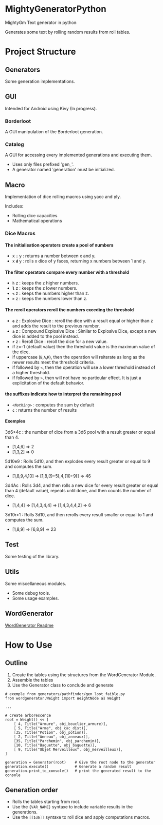 # MightyGeneratorPython
MightyGm Text generator in python


Generates some text by rolling random results from roll tables.

# Project Structure
## Generators

Some generation implementations.

## GUI
Intended for Android using Kivy (In progress).

### Borderloot
A GUI manipulation of the Borderloot generation.
### Catalog
A GUI for accessing every implemented generations and executing them.
 - Uses only files prefixed 'gen_'.
 - A generator named 'generation' must be initialized.

## Macro

Implementation of dice rolling macros using yacc and ply.

Includes:
- Rolling dice capacities
- Mathematical operations

### Dice Macros

#### The initialisation operators create a pool of numbers
 - x __`:`__ y : returns a number between x and y.
 - x __`d`__ y : rolls x dice of y faces, returning x numbers between 1 and y.

#### The filter operators compare every number with a threshold
 - __`h`__ z : keeps the z higher numbers.
 - __`l`__ z : keeps the z lower numbers.
 - __`<`__ z : keeps the numbers higher than z.
 - __`>`__ z : keeps the numbers lower than z.

#### The reroll operators reroll the numbers exceding the threshold
 - __`e`__ z : Explosive Dice : reroll the dice with a result equal or higher than z and adds the result to the previous number.
 - __`a`__ z : Compound Explosive Dice : Similar to Explosive Dice, except a new dice is added to the pool instead.
 - __`r`__ z : Reroll Dice : reroll the dice for a new value.
- if z=-1 (default value) then the threshold value is the maximum value of the dice.
- if uppercase (`E`,`A`,`R`), then the operation will reiterate as long as the newer results meet the threshold criteria.
- if followed by `<`, then the operation will use a lower threshold instead of a higher threshold.
- if followed by `>`, then will not have no particular effect. It is just a explicitation of the default behavior.

#### the suffixes indicate how to interpret the remaining pool
 - _`<Nothing>`_ : computes the sum by default
 - __`c`__ : returns the number of results

#### Exemples

3d6>4c : the number of dice from a 3d6 pool with a result greater or equal than 4.
- [1,4,6] => 2
- [1,3,2] => 0

5d10e9 : Rolls 5d10, and then explodes every result greater or equal to 9 and computes the sum.
- [1,8,9,4,10] => [1,8,(9+5),4,(10+9)] => 46

3d4Ac : Rolls 3d4, and then rolls a new dice for every result greater or equal than 4 (default value), repeats until done, and then counts the number of dice.
- [1,4,4] => [1,4,3,4,4] => [1,4,3,4,4,2] => 6

3d10r<1 : Rolls 3d10, and then rerolls every result smaller or equal to 1 and computes the sum.
- [1,8,9] => [6,8,9] => 23

## Test

Some testing of the library.

## Utils

Some miscellaneous modules.
- Some debug tools.
- Some usage examples.

## WordGenerator

[WordGenerator Readme](wordgenerator/README.md)

# How to Use

## Outline

1) Create the tables using the structures from the WordGenerator Module.
2) Assemble the tables
3) Use the Generator class to conclude and generate

```
# exemple from generators/pathfinder/gen_loot_faible.py
from wordgenerator.Weight import WeightNode as Weight

...

# create arborescence
root = Weight() << [
    [ 4, Title("Armure", obj_bouclier_armure)],
    [ 5, Title("Arme", obj_cac_dist)],
    [35, Title("Potion", obj_potion)],
    [ 2, Title("Anneau", obj_anneaux)],
    [35, Title("Parchemin", obj_parchemin)],
    [10, Title("Baguette", obj_baguette)],
    [ 9, Title("Objet Merveilleux", obj_merveilleux)],
]

generation = Generator(root)    # Give the root node to the generator
generation.execute()            # Generate a random result
generation.print_to_console()   # print the generated result to the console
```

## Generation order
 - Rolls the tables starting from root.
 - Use the `{VAR_NAME}` syntaxe to include variable results in the generations.
 - Use the `[[1d6]]` syntaxe to roll dice and apply computations macros.

